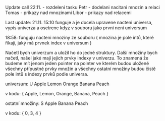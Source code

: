Update call 22.11. - rozdeleni tasku
Petr - dodelani nacitani mnozin a relaci 
Tomas - prikazy nad mnozinami
Libor - prikazy nad relacemi

Last update:
21.11. 15:10 funguje a je docela upravene nacteni universa, vypis univerza a osetrene kdyz v souboru jako prvni neni universum

18:58: funguju nacteni mnoziny ze souboru ( mnozina je pole intů, které říkají, jaký má prvnek index v universum )



Načetl bych univerzum a uložil ho do jedné struktury. Další množiny bych načetl, našel jaké mají jejich prvky indexy v univerzu. 
To znamená že budeme mít jenom jeden pointer na pointer ve kterém budou uložené všechny přípustné prvky množin a všechny ostatní množiny budou čistě pole intů s indexy prvků podle universa.

universum:
U Apple Lemon Orange Banana Peach

v kodu:
{  Apple, Lemon, Orange, Banana, Peach } 


ostatní množiny: 
S Apple Banana Peach

v kodu:
{ 0, 3, 4 }
